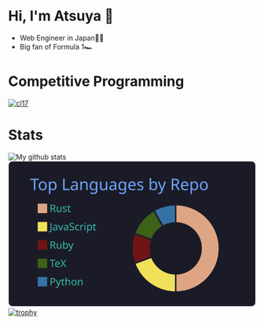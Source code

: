 # Hi, I'm Atsuya 👋

<!--
**Eagle-Konbu/Eagle-Konbu** is a ✨ _special_ ✨ repository because its `README.md` (this file) appears on your GitHub profile.

Here are some ideas to get you started:

- 🔭 I’m currently working on ...
- 🌱 I’m currently learning ...
- 👯 I’m looking to collaborate on ...
- 🤔 I’m looking for help with ...
- 💬 Ask me about ...
- 📫 How to reach me: ...
- 😄 Pronouns: ...
- ⚡ Fun fact: ...
-->

- Web Engineer in Japan🎌🗾
- Big fan of Formula 1🏎️

<!-- https://suzukikatsuma.github.io/badge-generator/ -->

# Competitive Programming
[![cl17](https://img.shields.io/endpoint?url=https%3A%2F%2Fatcoder-badges.now.sh%2Fapi%2Fatcoder%2Fjson%2Fcl17)](https://atcoder.jp/users/cl17)

# Stats
![My github stats](https://github-readme-stats.vercel.app/api?username=Eagle-Konbu&theme=tokyonight)
![](https://raw.githubusercontent.com/Eagle-Konbu/Eagle-Konbu/main/profile-summary-card-output/tokyonight/1-repos-per-language.svg)
[![trophy](https://github-profile-trophy.vercel.app/?username=Eagle-Konbu&theme=tokyonight)](https://github.com/ryo-ma/github-profile-trophy&theme=tokyonight)
